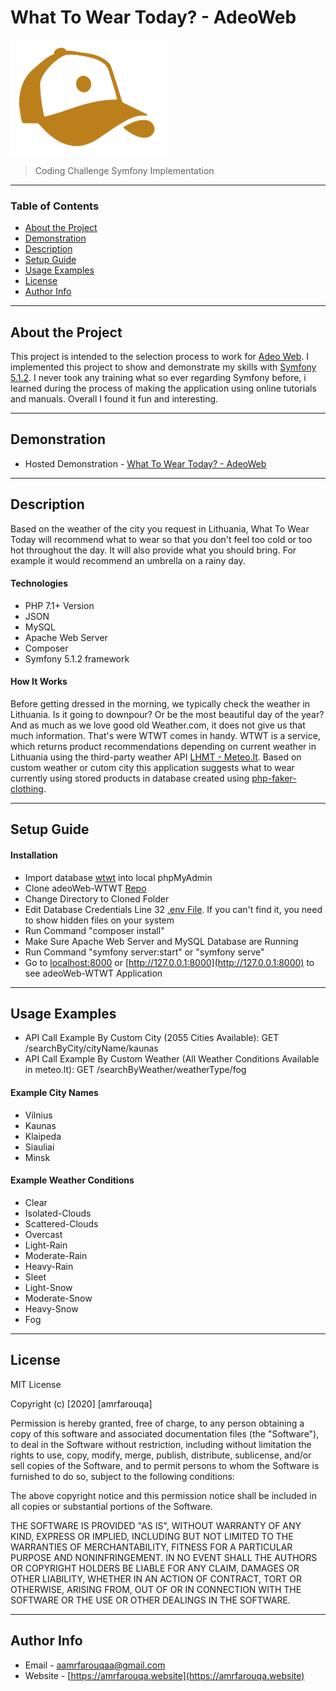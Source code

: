 # What To Wear Today? - AdeoWeb

<img src="public/init/images/logo.png">

> Coding Challenge Symfony Implementation

---

### Table of Contents

- [About the Project](#About-the-Project)
- [Demonstration](#demonstration)
- [Description](#description)
- [Setup Guide](#setup-guide)
- [Usage Examples](#usage-examples)
- [License](#license)
- [Author Info](#author-info)

---

## About the Project

This project is intended to the selection process to work for [Adeo Web](https://www.adeoweb.biz/). I implemented this project to show and demonstrate my skills with [Symfony 5.1.2](https://symfony.com/). I never took any training what so ever regarding Symfony before, i learned during the process of making the application using online tutorials and manuals. Overall I found it fun and interesting.

---

## Demonstration

- Hosted Demonstration - [What To Wear Today? - AdeoWeb](https://adeoweb.amrfarouqa.website)


---

## Description

Based on the weather of the city you request in Lithuania, What To Wear Today will recommend what to wear so that you don't feel too cold or too hot throughout the day. It will also provide what you should bring. For example it would recommend an umbrella on a rainy day.

#### Technologies

- PHP 7.1+ Version
- JSON
- MySQL 
- Apache Web Server
- Composer
- Symfony 5.1.2 framework


#### How It Works

Before getting dressed in the morning, we typically check the weather in Lithuania. Is it going to downpour? Or be the most beautiful day of the year? And as much as we love good old Weather.com, it does not give us that much information. That's were WTWT comes in handy. WTWT is a service, which returns product recommendations depending on current weather in Lithuania using the third-party weather API [LHMT - Meteo.lt](https://api.meteo.lt/). Based on custom weather or cutom city this application suggests what to wear currently using stored products in database created using [php-faker-clothing](https://github.com/rauwebieten/php-faker-clothing).



---

## Setup Guide

#### Installation

- Import database [wtwt](https://github.com/amrfarouqa/adeoWeb-WTWT/blob/master/mySQL%20FIle/wtwt.sql) into local phpMyAdmin
- Clone adeoWeb-WTWT [Repo](https://github.com/amrfarouqa/adeoWeb-WTWT.git) 
- Change Directory to Cloned Folder
- Edit Database Credentials Line 32 [.env File](https://github.com/amrfarouqa/adeoWeb-WTWT/blob/master/.env). If you can't find it, you need to show hidden files on your system
- Run Command "composer install"
- Make Sure Apache Web Server and MySQL Database are Running
- Run Command "symfony server:start" or "symfony serve"
- Go to [localhost:8000](http://localhost:8000) or [http://127.0.0.1:8000](http://127.0.0.1:8000) to see adeoWeb-WTWT Application



---

## Usage Examples

- API Call Example By Custom City (2055 Cities Available): GET /searchByCity/cityName/kaunas
- API Call Example By Custom Weather (All Weather Conditions Available in meteo.lt): GET /searchByWeather/weatherType/fog

#### Example City Names

- Vilnius
- Kaunas
- Klaipeda
- Siauliai
- Minsk


#### Example Weather Conditions

- Clear
- Isolated-Clouds
- Scattered-Clouds
- Overcast
- Light-Rain
- Moderate-Rain
- Heavy-Rain
- Sleet
- Light-Snow
- Moderate-Snow
- Heavy-Snow
- Fog


---

## License

MIT License

Copyright (c) [2020] [amrfarouqa]

Permission is hereby granted, free of charge, to any person obtaining a copy
of this software and associated documentation files (the "Software"), to deal
in the Software without restriction, including without limitation the rights
to use, copy, modify, merge, publish, distribute, sublicense, and/or sell
copies of the Software, and to permit persons to whom the Software is
furnished to do so, subject to the following conditions:

The above copyright notice and this permission notice shall be included in all
copies or substantial portions of the Software.

THE SOFTWARE IS PROVIDED "AS IS", WITHOUT WARRANTY OF ANY KIND, EXPRESS OR
IMPLIED, INCLUDING BUT NOT LIMITED TO THE WARRANTIES OF MERCHANTABILITY,
FITNESS FOR A PARTICULAR PURPOSE AND NONINFRINGEMENT. IN NO EVENT SHALL THE
AUTHORS OR COPYRIGHT HOLDERS BE LIABLE FOR ANY CLAIM, DAMAGES OR OTHER
LIABILITY, WHETHER IN AN ACTION OF CONTRACT, TORT OR OTHERWISE, ARISING FROM,
OUT OF OR IN CONNECTION WITH THE SOFTWARE OR THE USE OR OTHER DEALINGS IN THE
SOFTWARE.



---

## Author Info

- Email - [aamrfarouqaa@gmail.com](mailto:aamrfarouqaa@gmail.com)
- Website - [https://amrfarouqa.website](https://amrfarouqa.website)
